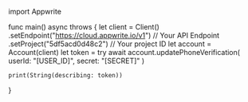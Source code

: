 import Appwrite

func main() async throws {
let client = Client()
.setEndpoint("https://cloud.appwrite.io/v1") // Your API Endpoint
.setProject("5df5acd0d48c2") // Your project ID
let account = Account(client)
let token = try await account.updatePhoneVerification(
userId: "[USER_ID]",
secret: "[SECRET]"
)

    print(String(describing: token))

}
